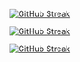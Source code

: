 [![GitHub Streak](https://streak-stats.demolab.com/?user=jkschola)](https://git.io/streak-stats)

[![GitHub Streak](https://github-readme-streak-stats.herokuapp.com?user=jkschola)](https://git.io/streak-stats)

<a href="https://git.io/streak-stats"><img src="https://github-readme-streak-stats.herokuapp.com?user=jkschola" alt="GitHub Streak" /></a>

